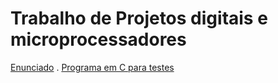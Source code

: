 # Trabalho de Projetos digitais e microprocessadores

[Enunciado](trabPD.pdf) .
[Programa em C para testes](testes.c)
